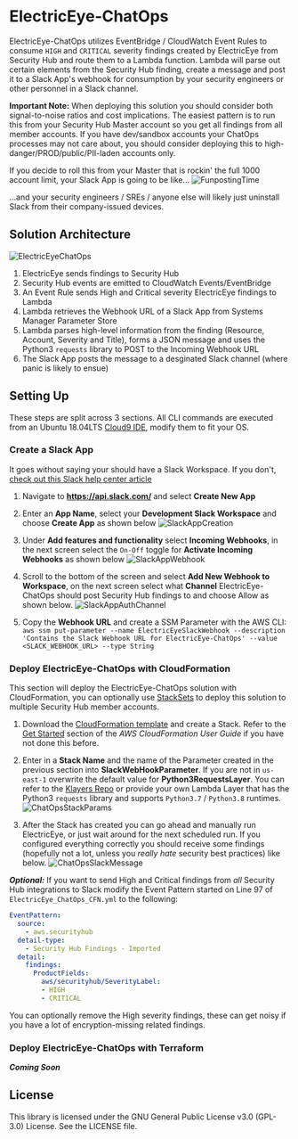 # ElectricEye-ChatOps
ElectricEye-ChatOps utilizes EventBridge / CloudWatch Event Rules to consume `HIGH` and `CRITICAL` severity findings created by ElectricEye from Security Hub and route them to a Lambda function. Lambda will parse out certain elements from the Security Hub finding, create a message and post it to a Slack App's webhook for consumption by your security engineers or other personnel in a Slack channel.

**Important Note:** When deploying this solution you should consider both signal-to-noise ratios and cost implications. The easiest pattern is to run this from your Security Hub Master account so you get all findings from all member accounts. If you have dev/sandbox accounts your ChatOps processes may not care about, you should consider deploying this to high-danger/PROD/public/PII-laden accounts only.

If you decide to roll this from your Master that is rockin' the full 1000 account limit, your Slack App is going to be like...
![FunpostingTime](https://github.com/jonrau1/ElectricEye/blob/master/screenshots/funposting-time.gif)

...and your security engineers / SREs / anyone else will likely just uninstall Slack from their company-issued devices.

## Solution Architecture
![ElectricEyeChatOps](https://github.com/jonrau1/ElectricEye/blob/master/screenshots/electriceye-chatops-architecture.jpg)
1. ElectricEye sends findings to Security Hub
2. Security Hub events are emitted to CloudWatch Events/EventBridge
3. An Event Rule sends High and Critical severity ElectricEye findings to Lambda
4. Lambda retrieves the Webhook URL of a Slack App from Systems Manager Parameter Store
5. Lambda parses high-level information from the finding (Resource, Account, Severity and Title), forms a JSON message and uses the Python3 `requests` library to POST to the Incoming Webhook URL
6. The Slack App posts the message to a desginated Slack channel (where panic is likely to ensue)

## Setting Up
These steps are split across 3 sections. All CLI commands are executed from an Ubuntu 18.04LTS [Cloud9 IDE](https://aws.amazon.com/cloud9/details/), modify them to fit your OS.

### Create a Slack App
It goes without saying your should have a Slack Workspace. If you don't, [check out this Slack help center article](https://slack.com/help/articles/206845317-Create-a-Slack-workspace)

1. Navigate to **https://api.slack.com/** and select **Create New App**

2. Enter an **App Name**, select your **Development Slack Workspace** and choose **Create App** as shown below
![SlackAppCreation](https://github.com/jonrau1/ElectricEye/blob/master/screenshots/electriceye-chatops-createapp.JPG)

3. Under **Add features and functionality** select **Incoming Webhooks**, in the next screen select the `On-Off` toggle for **Activate Incoming Webhooks** as shown below
![SlackAppWebhook](https://github.com/jonrau1/ElectricEye/blob/master/screenshots/electriceye-chatops-webhookactivate.JPG)

4. Scroll to the bottom of the screen and select **Add New Webhook to Workspace**, on the next screen select what **Channel** ElectricEye-ChatOps should post Security Hub findings to and choose Allow as shown below.
![SlackAppAuthChannel](https://github.com/jonrau1/ElectricEye/blob/master/screenshots/electriceye-chatops-authchannel.JPG)

5. Copy the **Webhook URL** and create a SSM Parameter with the AWS CLI: `aws ssm put-parameter --name ElectricEyeSlackWebhook --description 'Contains the Slack Webhook URL for ElectricEye-ChatOps' --value <SLACK_WEBHOOK_URL> --type String`

### Deploy ElectricEye-ChatOps with CloudFormation
This section will deploy the ElectricEye-ChatOps solution with CloudFormation, you can optionally use [StackSets](https://docs.aws.amazon.com/AWSCloudFormation/latest/UserGuide/what-is-cfnstacksets.html) to deploy this solution to multiple Security Hub member accounts.

1. Download the [CloudFormation template](https://github.com/jonrau1/ElectricEye/blob/master/add-ons/electriceye-chatops/cloudformation/ElectricEye_ChatOps_CFN.yml) and create a Stack. Refer to the [Get Started](https://docs.aws.amazon.com/AWSCloudFormation/latest/UserGuide/GettingStarted.Walkthrough.html) section of the *AWS CloudFormation User Guide* if you have not done this before.

2. Enter in a **Stack Name** and the name of the Parameter created in the previous section into **SlackWebHookParameter**. If you are not in `us-east-1` overwrite the default value for **Python3RequestsLayer**. You can refer to the [Klayers Repo](https://github.com/keithrozario/Klayers/tree/master/deployments/python3.8/arns) or provide your own Lambda Layer that has the Python3 `requests` library and supports `Python3.7` / `Python3.8` runtimes.
![ChatOpsStackParams](https://github.com/jonrau1/ElectricEye/blob/master/screenshots/chatops-stack-params.jpg)

3. After the Stack has created you can go ahead and manually run ElectricEye, or just wait around for the next scheduled run. If you configured everything correctly you should receive some findings (hopefully not a lot, unless you *really hate* security best practices) like below.
![ChatOpsSlackMessage](https://github.com/jonrau1/ElectricEye/blob/master/screenshots/electriceye-chatops-slackmessages.jpg)

***Optional:*** If you want to send High and Critical findings from *all* Security Hub integrations to Slack modify the Event Pattern started on Line 97 of `ElectricEye_ChatOps_CFN.yml` to the following:
```yaml
EventPattern: 
  source: 
    - aws.securityhub
  detail-type: 
    - Security Hub Findings - Imported
  detail: 
    findings:
      ProductFields:
        aws/securityhub/SeverityLabel:
        - HIGH
        - CRITICAL
```

You can optionally remove the High severity findings, these can get noisy if you have a lot of encryption-missing related findings.

### Deploy ElectricEye-ChatOps with Terraform
***Coming Soon***

## License
This library is licensed under the GNU General Public License v3.0 (GPL-3.0) License. See the LICENSE file.